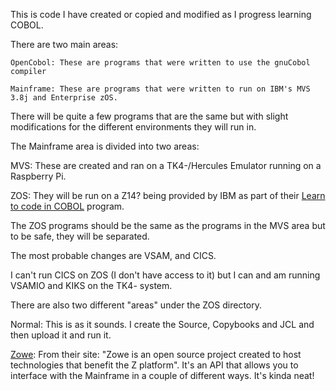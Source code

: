 This is code I have created or copied and modified as I progress learning COBOL.

There are two main areas:

    OpenCobol: These are programs that were written to use the gnuCobol compiler

    Mainframe: These are programs that were written to run on IBM's MVS 3.8j and Enterprise zOS.

There will be quite a few programs that are the same but with slight modifications for the different environments they will run in.

The Mainframe area is divided into two areas:

MVS: These are created and ran on a TK4-/Hercules Emulator running on a Raspberry Pi.

ZOS: They will be run on a Z14? being provided by IBM as part of 
their [Learn to code in COBOL](https://www.openmainframeproject.org/projects/coboltrainingcourse) program.

The ZOS programs should be the same as the programs in the MVS area but to be safe, they will be separated.

The most probable changes are VSAM, and CICS. 

I can't run CICS on ZOS (I don't have access to it) but I can and am running VSAMIO and KIKS on the TK4- system.

There are also two different "areas" under the ZOS directory.

Normal: This is as it sounds. I create the Source, Copybooks and JCL and then upload it and run it.

[Zowe](https://www.zowe.org/): From their site: "Zowe is an open source project created to host technologies that benefit the Z platform". 
It's an API that allows you to interface with the Mainframe in a couple of different ways. It's kinda neat! 

